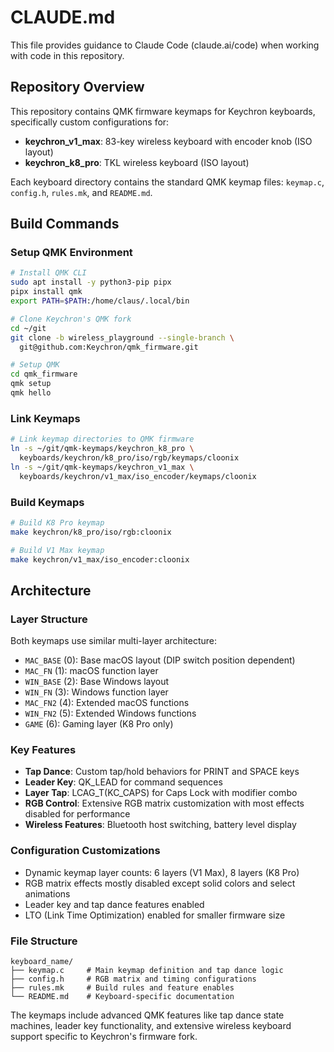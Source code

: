 # CLAUDE.md

This file provides guidance to Claude Code (claude.ai/code) when working with code in this repository.

## Repository Overview

This repository contains QMK firmware keymaps for Keychron keyboards, specifically custom configurations for:
- **keychron_v1_max**: 83-key wireless keyboard with encoder knob (ISO layout)
- **keychron_k8_pro**: TKL wireless keyboard (ISO layout)

Each keyboard directory contains the standard QMK keymap files: `keymap.c`, `config.h`, `rules.mk`, and `README.md`.

## Build Commands

### Setup QMK Environment
```bash
# Install QMK CLI
sudo apt install -y python3-pip pipx
pipx install qmk
export PATH=$PATH:/home/claus/.local/bin

# Clone Keychron's QMK fork
cd ~/git
git clone -b wireless_playground --single-branch \
  git@github.com:Keychron/qmk_firmware.git

# Setup QMK
cd qmk_firmware
qmk setup
qmk hello
```

### Link Keymaps
```bash
# Link keymap directories to QMK firmware
ln -s ~/git/qmk-keymaps/keychron_k8_pro \
  keyboards/keychron/k8_pro/iso/rgb/keymaps/cloonix
ln -s ~/git/qmk-keymaps/keychron_v1_max \
  keyboards/keychron/v1_max/iso_encoder/keymaps/cloonix
```

### Build Keymaps
```bash
# Build K8 Pro keymap
make keychron/k8_pro/iso/rgb:cloonix

# Build V1 Max keymap  
make keychron/v1_max/iso_encoder:cloonix
```

## Architecture

### Layer Structure
Both keymaps use similar multi-layer architecture:
- `MAC_BASE` (0): Base macOS layout (DIP switch position dependent)
- `MAC_FN` (1): macOS function layer
- `WIN_BASE` (2): Base Windows layout 
- `WIN_FN` (3): Windows function layer
- `MAC_FN2` (4): Extended macOS functions
- `WIN_FN2` (5): Extended Windows functions
- `GAME` (6): Gaming layer (K8 Pro only)

### Key Features
- **Tap Dance**: Custom tap/hold behaviors for PRINT and SPACE keys
- **Leader Key**: QK_LEAD for command sequences
- **Layer Tap**: LCAG_T(KC_CAPS) for Caps Lock with modifier combo
- **RGB Control**: Extensive RGB matrix customization with most effects disabled for performance
- **Wireless Features**: Bluetooth host switching, battery level display

### Configuration Customizations
- Dynamic keymap layer counts: 6 layers (V1 Max), 8 layers (K8 Pro)
- RGB matrix effects mostly disabled except solid colors and select animations
- Leader key and tap dance features enabled
- LTO (Link Time Optimization) enabled for smaller firmware size

### File Structure
```
keyboard_name/
├── keymap.c     # Main keymap definition and tap dance logic
├── config.h     # RGB matrix and timing configurations  
├── rules.mk     # Build rules and feature enables
└── README.md    # Keyboard-specific documentation
```

The keymaps include advanced QMK features like tap dance state machines, leader key functionality, and extensive wireless keyboard support specific to Keychron's firmware fork.